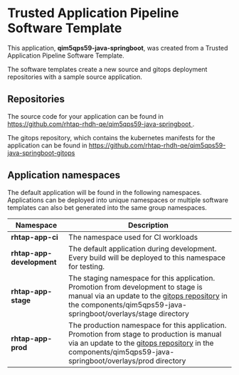 # Trusted Application Pipeline Software Template

This application, **qim5qps59-java-springboot**, was created from a Trusted Application Pipeline Software Template.

The software templates create a new source and gitops deployment repositories with a sample source application. 

## Repositories

The source code for your application can be found in [https://github.com/rhtap-rhdh-qe/qim5qps59-java-springboot ](https://github.com/rhtap-rhdh-qe/qim5qps59-java-springboot ).
 
The gitops repository, which contains the kubernetes manifests for the application can be found in 
[https://github.com/rhtap-rhdh-qe/qim5qps59-java-springboot-gitops ](https://github.com/rhtap-rhdh-qe/qim5qps59-java-springboot-gitops ) 

## Application namespaces 

The default application will be found in the following namespaces. Applications can be deployed into unique namespaces or multiple software templates can also bet generated into the same group namespaces.  

|  Namespace   |  Description   |  
| -------- | -------- |
| **rhtap-app-ci** | The namespace used for CI workloads |
| **rhtap-app-development** | The default application during development. Every build will be deployed to this namespace for testing. |
| **rhtap-app-stage** | The staging namespace for this application. Promotion from development to stage is manual via an update to the [gitops repository](https://github.com/rhtap-rhdh-qe/qim5qps59-java-springboot-gitops ) in the components/qim5qps59-java-springboot/overlays/stage directory |
| **rhtap-app-prod** | The production namespace for this application. Promotion from stage to production is manual via an update to the [gitops repository](https://github.com/rhtap-rhdh-qe/qim5qps59-java-springboot-gitops ) in the components/qim5qps59-java-springboot/overlays/prod directory |